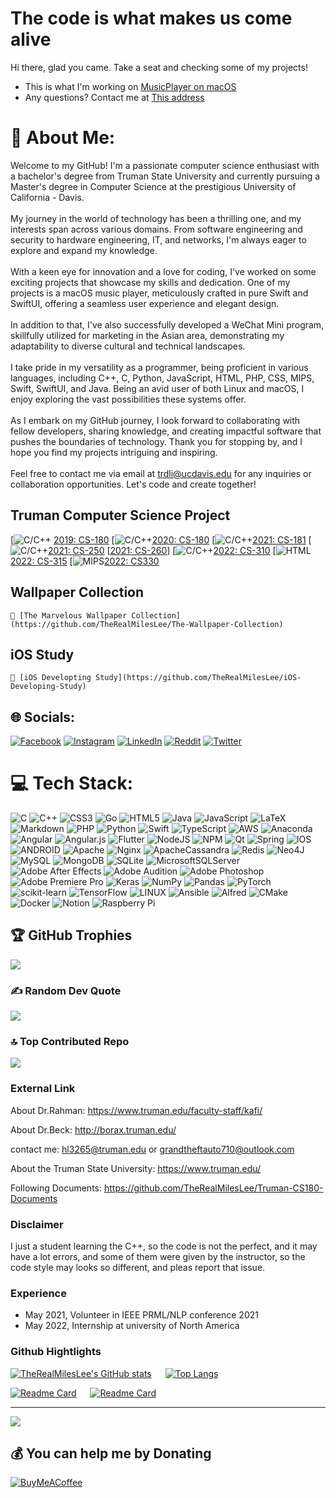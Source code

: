 # The code is what makes us come alive
Hi there, glad you came. Take a seat and checking some of my projects!

- This is what I'm working on [MusicPlayer on macOS](https://github.com/TheRealMilesLee/MusicPlayer-macOS)
- Any questions? Contact me at [This address](trdli@ucdavis.edu)

# 💫 About Me:
Welcome to my GitHub! I'm a passionate computer science enthusiast with a bachelor's degree from Truman State University and currently pursuing a Master's degree in Computer Science at the prestigious University of California - Davis.<br><br>My journey in the world of technology has been a thrilling one, and my interests span across various domains. From software engineering and security to hardware engineering, IT, and networks, I'm always eager to explore and expand my knowledge.<br><br>With a keen eye for innovation and a love for coding, I've worked on some exciting projects that showcase my skills and dedication. One of my projects is a macOS music player, meticulously crafted in pure Swift and SwiftUI, offering a seamless user experience and elegant design.<br><br>In addition to that, I've also successfully developed a WeChat Mini program, skillfully utilized for marketing in the Asian area, demonstrating my adaptability to diverse cultural and technical landscapes.<br><br>I take pride in my versatility as a programmer, being proficient in various languages, including C++, C, Python, JavaScript, HTML, PHP, CSS, MIPS, Swift, SwiftUI, and Java. Being an avid user of both Linux and macOS, I enjoy exploring the vast possibilities these systems offer.<br><br>As I embark on my GitHub journey, I look forward to collaborating with fellow developers, sharing knowledge, and creating impactful software that pushes the boundaries of technology. Thank you for stopping by, and I hope you find my projects intriguing and inspiring.<br><br>Feel free to contact me via email at trdli@ucdavis.edu for any inquiries or collaboration opportunities. Let's code and create together!

## Truman Computer Science Project
[![C/C++](https://img.shields.io/badge/-C/C++-192133?style=flat-square&logo=cplusplus&logoColor=white) [2019:    CS-180](https://github.com/TheRealMilesLee/Truman-CS180-Course)
[![C/C++](https://img.shields.io/badge/-C/C++-192133?style=flat-square&logo=cplusplus&logoColor=white)[2020:    CS-180](https://github.com/TheRealMilesLee/Spring2020-CS180)
[![C/C++](https://img.shields.io/badge/-C/C++-192133?style=flat-square&logo=cplusplus&logoColor=white)[2021:    CS-181](https://github.com/TheRealMilesLee/Spring2021-CS181)
[![C/C++](https://img.shields.io/badge/-C/C++-192133?style=flat-square&logo=cplusplus&logoColor=white)[2021:    CS-250](https://github.com/TheRealMilesLee/CS-250)
[[2021:    CS-260](https://github.com/TheRealMilesLee/CS-260)]
[![C/C++](https://img.shields.io/badge/-C/C++-192133?style=flat-square&logo=cplusplus&logoColor=white)[2022:    CS-310](https://github.com/TheRealMilesLee/CS-310)
[![HTML](https://img.shields.io/badge/-HTML-192133?style=flat-square&logo=html5&logoColor=white)[2022:    CS-315](https://github.com/TheRealMilesLee/CS-315)
[![MIPS](https://img.shields.io/badge/-MIPS-192133?style=flat-square&logo=assemblyscript&logoColor=white)[2022:     CS330](https://github.com/TheRealMilesLee/CS-330)

## Wallpaper Collection

    🌈 [The Marvelous Wallpaper Collection](https://github.com/TheRealMilesLee/The-Wallpaper-Collection)

## iOS Study

    📱 [iOS Developting Study](https://github.com/TheRealMilesLee/iOS-Developing-Study)

## 🌐 Socials:
[![Facebook](https://img.shields.io/badge/Facebook-%231877F2.svg?logo=Facebook&logoColor=white)](https://facebook.com/https://www.facebook.com/MarkLeeHolland) [![Instagram](https://img.shields.io/badge/Instagram-%23E4405F.svg?logo=Instagram&logoColor=white)](https://instagram.com/@silverhandmiles) [![LinkedIn](https://img.shields.io/badge/LinkedIn-%230077B5.svg?logo=linkedin&logoColor=white)](https://linkedin.com/in/linkedin.com/in/hengyi-li-968744191) [![Reddit](https://img.shields.io/badge/Reddit-%23FF4500.svg?logo=Reddit&logoColor=white)](https://reddit.com/user/https://www.reddit.com/user/MilesLee_) [![Twitter](https://img.shields.io/badge/Twitter-%231DA1F2.svg?logo=Twitter&logoColor=white)](https://twitter.com/@TheRealMilesLee)

# 💻 Tech Stack:
![C](https://img.shields.io/badge/c-%2300599C.svg?style=flat&logo=c&logoColor=white) ![C++](https://img.shields.io/badge/c++-%2300599C.svg?style=flat&logo=c%2B%2B&logoColor=white) ![CSS3](https://img.shields.io/badge/css3-%231572B6.svg?style=flat&logo=css3&logoColor=white) ![Go](https://img.shields.io/badge/go-%2300ADD8.svg?style=flat&logo=go&logoColor=white) ![HTML5](https://img.shields.io/badge/html5-%23E34F26.svg?style=flat&logo=html5&logoColor=white) ![Java](https://img.shields.io/badge/java-%23ED8B00.svg?style=flat&logo=java&logoColor=white) ![JavaScript](https://img.shields.io/badge/javascript-%23323330.svg?style=flat&logo=javascript&logoColor=%23F7DF1E) ![LaTeX](https://img.shields.io/badge/latex-%23008080.svg?style=flat&logo=latex&logoColor=white) ![Markdown](https://img.shields.io/badge/markdown-%23000000.svg?style=flat&logo=markdown&logoColor=white) ![PHP](https://img.shields.io/badge/php-%23777BB4.svg?style=flat&logo=php&logoColor=white) ![Python](https://img.shields.io/badge/python-3670A0?style=flat&logo=python&logoColor=ffdd54) ![Swift](https://img.shields.io/badge/swift-F54A2A?style=flat&logo=swift&logoColor=white) ![TypeScript](https://img.shields.io/badge/typescript-%23007ACC.svg?style=flat&logo=typescript&logoColor=white) ![AWS](https://img.shields.io/badge/AWS-%23FF9900.svg?style=flat&logo=amazon-aws&logoColor=white) ![Anaconda](https://img.shields.io/badge/Anaconda-%2344A833.svg?style=flat&logo=anaconda&logoColor=white) ![Angular](https://img.shields.io/badge/angular-%23DD0031.svg?style=flat&logo=angular&logoColor=white) ![Angular.js](https://img.shields.io/badge/angular.js-%23E23237.svg?style=flat&logo=angularjs&logoColor=white) ![Flutter](https://img.shields.io/badge/Flutter-%2302569B.svg?style=flat&logo=Flutter&logoColor=white) ![NodeJS](https://img.shields.io/badge/node.js-6DA55F?style=flat&logo=node.js&logoColor=white) ![NPM](https://img.shields.io/badge/NPM-%23000000.svg?style=flat&logo=npm&logoColor=white) ![Qt](https://img.shields.io/badge/Qt-%23217346.svg?style=flat&logo=Qt&logoColor=white) ![Spring](https://img.shields.io/badge/spring-%236DB33F.svg?style=flat&logo=spring&logoColor=white) ![IOS](https://img.shields.io/badge/IOS-%2320232a.svg?style=flat&logo=apple&logoColor=white) ![ANDROID](https://img.shields.io/badge/android-%2320232a.svg?style=flat&logo=android&logoColor=%a4c639) ![Apache](https://img.shields.io/badge/apache-%23D42029.svg?style=flat&logo=apache&logoColor=white) ![Nginx](https://img.shields.io/badge/nginx-%23009639.svg?style=flat&logo=nginx&logoColor=white) ![ApacheCassandra](https://img.shields.io/badge/cassandra-%231287B1.svg?style=flat&logo=apache-cassandra&logoColor=white) ![Redis](https://img.shields.io/badge/redis-%23DD0031.svg?style=flat&logo=redis&logoColor=white) 	![Neo4J](https://img.shields.io/badge/Neo4j-008CC1?style=flat&logo=neo4j&logoColor=white) ![MySQL](https://img.shields.io/badge/mysql-%2300f.svg?style=flat&logo=mysql&logoColor=white) ![MongoDB](https://img.shields.io/badge/MongoDB-%234ea94b.svg?style=flat&logo=mongodb&logoColor=white) ![SQLite](https://img.shields.io/badge/sqlite-%2307405e.svg?style=flat&logo=sqlite&logoColor=white) ![MicrosoftSQLServer](https://img.shields.io/badge/Microsoft%20SQL%20Sever-CC2927?style=flat&logo=microsoft%20sql%20server&logoColor=white) ![Adobe After Effects](https://img.shields.io/badge/Adobe%20After%20Effects-9999FF.svg?style=flat&logo=Adobe%20After%20Effects&logoColor=white) ![Adobe Audition](https://img.shields.io/badge/Adobe%20Audition-9999FF.svg?style=flat&logo=Adobe%20Audition&logoColor=white) ![Adobe Photoshop](https://img.shields.io/badge/adobephotoshop-%2331A8FF.svg?style=flat&logo=adobephotoshop&logoColor=white) ![Adobe Premiere Pro](https://img.shields.io/badge/Adobe%20Premiere%20Pro-9999FF.svg?style=flat&logo=Adobe%20Premiere%20Pro&logoColor=white) ![Keras](https://img.shields.io/badge/Keras-%23D00000.svg?style=flat&logo=Keras&logoColor=white) ![NumPy](https://img.shields.io/badge/numpy-%23013243.svg?style=flat&logo=numpy&logoColor=white) ![Pandas](https://img.shields.io/badge/pandas-%23150458.svg?style=flat&logo=pandas&logoColor=white) ![PyTorch](https://img.shields.io/badge/PyTorch-%23EE4C2C.svg?style=flat&logo=PyTorch&logoColor=white) ![scikit-learn](https://img.shields.io/badge/scikit--learn-%23F7931E.svg?style=flat&logo=scikit-learn&logoColor=white) ![TensorFlow](https://img.shields.io/badge/TensorFlow-%23FF6F00.svg?style=flat&logo=TensorFlow&logoColor=white) ![LINUX](https://img.shields.io/badge/Linux-FCC624?style=flat&logo=linux&logoColor=black) ![Ansible](https://img.shields.io/badge/ansible-%231A1918.svg?style=flat&logo=ansible&logoColor=white) ![Alfred](https://img.shields.io/badge/alfred-%235C1F87.svg?style=flat&logo=alfred) ![CMake](https://img.shields.io/badge/CMake-%23008FBA.svg?style=flat&logo=cmake&logoColor=white) ![Docker](https://img.shields.io/badge/docker-%230db7ed.svg?style=flat&logo=docker&logoColor=white) ![Notion](https://img.shields.io/badge/Notion-%23000000.svg?style=flat&logo=notion&logoColor=white) ![Raspberry Pi](https://img.shields.io/badge/-RaspberryPi-C51A4A?style=flat&logo=Raspberry-Pi)

## 🏆 GitHub Trophies
![](https://github-profile-trophy.vercel.app/?username=TheRealMilesLee&theme=algolia&no-frame=false&no-bg=true&margin-w=4)

### ✍️ Random Dev Quote
![](https://quotes-github-readme.vercel.app/api?type=horizontal&theme=tokyonight)

### 🔝 Top Contributed Repo
![](https://github-contributor-stats.vercel.app/api?username=TheRealMilesLee&limit=5&theme=dark&combine_all_yearly_contributions=true)

### External Link

About Dr.Rahman: <https://www.truman.edu/faculty-staff/kafi/>

About Dr.Beck: <http://borax.truman.edu/>

contact me: hl3265@truman.edu or grandtheftauto710@outlook.com

About the Truman State University: <https://www.truman.edu/>

Following Documents: <https://github.com/TheRealMilesLee/Truman-CS180-Documents>

### Disclaimer

I just a student learning the C++, so the code is not the perfect, and it may have a lot errors, and some of them were given by the instructor, so the code style may looks so different, and pleas report that issue.

### Experience

- May 2021, Volunteer in  IEEE PRML/NLP conference 2021
- May 2022, Internship at university of North America

### Github Hightlights

[![TheRealMilesLee's GitHub stats](https://github-readme-stats.vercel.app/api?username=TheRealMilesLee&show_icons=true&theme=radical)](https://github.com/anuraghazra/github-readme-stats) &emsp; [![Top Langs](https://github-readme-stats.vercel.app/api/top-langs/?username=TheRealMilesLee&theme=radical&langs_count=3)](https://github.com/anuraghazra/github-readme-stats)

[![Readme Card](https://github-readme-stats.vercel.app/api/pin/?username=TheRealMilesLee&repo=WechatDeveloper&show_icons=true&theme=tokyonight)](https://github.com/The-Fabulous-Truman-Developer/WechatDeveloper) &emsp; [![Readme Card](https://github-readme-stats.vercel.app/api/pin/?username=TheRealMilesLee&repo=MusicPlayer-macOS&show_icons=true&theme=tokyonight)](https://github.com/TheRealMilesLee/MusicPlayer-macOS)

---
[![](https://visitcount.itsvg.in/api?id=TheRealMilesLee&icon=0&color=0)](https://visitcount.itsvg.in)

  ## 💰 You can help me by Donating
  [![BuyMeACoffee](https://img.shields.io/badge/Buy%20Me%20a%20Coffee-ffdd00?style=for-the-badge&logo=buy-me-a-coffee&logoColor=black)](https://buymeacoffee.com/https://bmc.link/1789216340R)


<!-- Proudly created with GPRM ( https://gprm.itsvg.in ) -->
